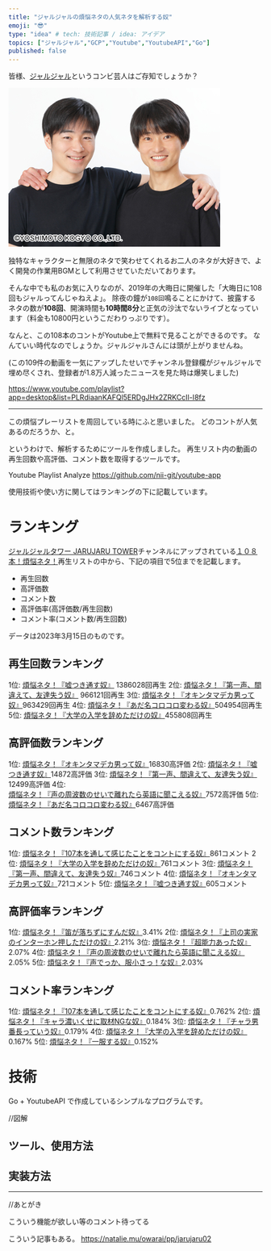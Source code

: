 ```yaml
---
title: "ジャルジャルの煩悩ネタの人気ネタを解析する奴"
emoji: "😎"
type: "idea" # tech: 技術記事 / idea: アイデア
topics: ["ジャルジャル","GCP","Youtube","YoutubeAPI","Go"]
published: false
---
```


皆様、[ジャルジャル](https://profile.yoshimoto.co.jp/talent/detail?id=179)というコンビ芸人はご存知でしょうか？

![ジャルジャル](/images/others/jarujaru.jpg)

独特なキャラクターと無限のネタで笑わせてくれるお二人のネタが大好きで、よく開発の作業用BGMとして利用させていただいております。

そんな中でも私のお気に入りなのが、2019年の大晦日に開催した「大晦日に108回もジャルってんじゃねえよ」。
除夜の鐘が`108回`鳴ることにかけて、披露するネタの数が**108回**、開演時間も**10時間8分**と正気の沙汰でないライブとなっています（料金も10800円というこだわりっぷりです）。

なんと、この108本のコントがYoutube上で無料で見ることができるのです。
なんていい時代なのでしょうか。ジャルジャルさんには頭が上がりませんね。

(この109件の動画を一気にアップしたせいでチャンネル登録欄がジャルジャルで埋め尽くされ、登録者が1.8万人減ったニュースを見た時は爆笑しました)

https://www.youtube.com/playlist?app=desktop&list=PLRdiaanKAFQl5ERDgJHx2ZRKCcIl-I8fz


---

この煩悩プレーリストを周回している時にふと思いました。
どのコントが人気あるのだろうか、と。

というわけで、解析するためにツールを作成しました。
再生リスト内の動画の再生回数や高評価、コメント数を取得するツールです。

Youtube Playlist Analyze
https://github.com/nii-git/youtube-app

使用技術や使い方に関してはランキングの下に記載しています。

# ランキング
[ジャルジャルタワー JARUJARU TOWER](https://www.youtube.com/@jarujarutower365)チャンネルにアップされている[１０８本！煩悩ネタ！](https://www.youtube.com/playlist?app=desktop&list=PLRdiaanKAFQl5ERDgJHx2ZRKCcIl-I8fz)再生リストの中から、下記の項目で5位までを記載します。
- 再生回数
- 高評価数
- コメント数
- 高評価率(高評価数/再生回数)
- コメント率(コメント数/再生回数)

データは2023年3月15日のものです。

## 再生回数ランキング
1位: [煩悩ネタ！『嘘つき通す奴』](https://www.youtube.com/watch?v=dKB8Z_KJG3I) 1386028回再生
2位: [煩悩ネタ！『第一声、間違えて、友達失う奴』](https://www.youtube.com/watch?v=f_r4F6QTZx4) 966121回再生
3位: [煩悩ネタ！『オキンタマデカ男って奴』](https://www.youtube.com/watch?v=hFnhrRqDrA0)963429回再生
4位: [煩悩ネタ！『あだ名コロコロ変わる奴』](https://www.youtube.com/watch?v=TJDTMyVX4fw)504954回再生
5位: [煩悩ネタ！『大学の入学を辞めただけの奴』](https://www.youtube.com/watch?v=wg-hRa2CFEs)455808回再生

## 高評価数ランキング
1位: [煩悩ネタ！『オキンタマデカ男って奴』](https://www.youtube.com/watch?v=hFnhrRqDrA0)16830高評価
2位: [煩悩ネタ！『嘘つき通す奴』](https://www.youtube.com/watch?v=dKB8Z_KJG3I)14872高評価
3位: [煩悩ネタ！『第一声、間違えて、友達失う奴』](https://www.youtube.com/watch?v=f_r4F6QTZx4)12499高評価
4位: [煩悩ネタ！『声の周波数のせいで離れたら英語に聞こえる奴』](https://www.youtube.com/watch?v=Au-mjjkqe7g)7572高評価
5位: [煩悩ネタ！『あだ名コロコロ変わる奴』](https://www.youtube.com/watch?v=TJDTMyVX4fw)6467高評価

## コメント数ランキング
1位: [煩悩ネタ！『107本を通して感じたことをコントにする奴』](https://www.youtube.com/watch?v=xZDBDH8eseY)861コメント
2位: [煩悩ネタ！『大学の入学を辞めただけの奴』](https://www.youtube.com/watch?v=wg-hRa2CFEs)761コメント
3位: [煩悩ネタ！『第一声、間違えて、友達失う奴』](https://www.youtube.com/watch?v=f_r4F6QTZx4)746コメント
4位: [煩悩ネタ！『オキンタマデカ男って奴』](https://www.youtube.com/watch?v=hFnhrRqDrA0)721コメント
5位: [煩悩ネタ！『嘘つき通す奴』](https://www.youtube.com/watch?v=dKB8Z_KJG3I)605コメント

## 高評価率ランキング
1位: [煩悩ネタ！『笛が落ちずにすんだ奴』](https://www.youtube.com/watch?v=N24IQTFXHds)3.41%
2位: [煩悩ネタ！『上司の実家のインターホン押しただけの奴』](https://www.youtube.com/watch?v=_CGIhM4Rd_k)2.21%
3位: [煩悩ネタ！『超能力あった奴』](https://www.youtube.com/watch?v=4Smk4Y3ZcNQ)2.07%
4位: [煩悩ネタ！『声の周波数のせいで離れたら英語に聞こえる奴』](https://www.youtube.com/watch?v=Au-mjjkqe7g)2.05%
5位: [煩悩ネタ！『声でっか、服小さっ！な奴』](https://www.youtube.com/watch?v=FrOQDo7jgdg)2.03%

## コメント率ランキング
1位: [煩悩ネタ！『107本を通して感じたことをコントにする奴』](https://www.youtube.com/watch?v=xZDBDH8eseY)0.762%
2位: [煩悩ネタ！『キャラ濃いくせに取材NGな奴』](https://www.youtube.com/watch?v=8562Gw23l7w)0.184%
3位: [煩悩ネタ！『チャラ男番長っていう奴』](https://www.youtube.com/watch?v=hzpp0Ryn6rw)0.179%
4位: [煩悩ネタ！『大学の入学を辞めただけの奴』](https://www.youtube.com/watch?v=wg-hRa2CFEs)0.167%
5位: [煩悩ネタ！『一服する奴』](https://www.youtube.com/watch?v=1TzGN4VSGR0)0.152%

# 技術
Go + YoutubeAPI で作成しているシンプルなプログラムです。

//図解

## ツール、使用方法

## 実装方法


---
//あとがき

こういう機能が欲しい等のコメント待ってる

こういう記事もある。
https://natalie.mu/owarai/pp/jarujaru02